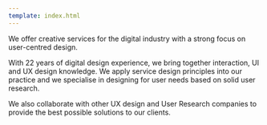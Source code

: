 ```yaml
---
template: index.html
---
```

We offer creative services for the digital industry with a strong focus on user-centred design.

With 22 years of digital design experience, we bring together interaction, UI and UX design knowledge. We apply service design principles into our practice and we specialise in designing for user needs based on solid user research. 

We also collaborate with other UX design and User Research companies to provide the best possible solutions to our clients.

